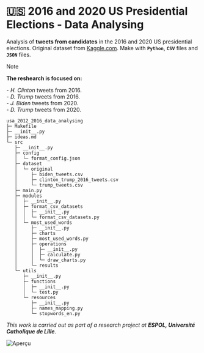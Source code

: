 # 🇺🇸 2016 and 2020 US Presidential Elections - Data Analysing

Analysis of **tweets from candidates** in the 2016 and 2020 US presidential elections. Original dataset from [Kaggle.com]([frfr](https://www.kaggle.com)). Make with **`Python`**, **`CSV`** files and **`JSON`** files. 

> [!NOTE]
> **The reshearch is focused on:**  
> 
> \- *H. Clinton* tweets from 2016.  
> \- *D. Trump* tweets from 2016.  
> \- *J. Biden* tweets from 2020.  
> \- *D. Trump* tweets from 2020.

```
usa_2012_2016_data_analysing
├─ Makefile
├─ __init__.py
├─ ideas.md
└─ src
   ├─ __init__.py
   ├─ config
   │  └─ format_config.json
   ├─ dataset
   │  └─ original
   │     ├─ biden_tweets.csv
   │     ├─ clinton_trump_2016_tweets.csv
   │     └─ trump_tweets.csv
   ├─ main.py
   ├─ modules
   │  ├─ __init__.py
   │  ├─ format_csv_datasets
   │  │  ├─ __init__.py
   │  │  └─ format_csv_datasets.py
   │  └─ most_used_words
   │     ├─ __init__.py
   │     ├─ charts
   │     ├─ most_used_words.py
   │     ├─ operations
   │     │  ├─ __init__.py
   │     │  ├─ calculate.py
   │     │  └─ draw_charts.py
   │     └─ results
   └─ utils
      ├─ __init__.py
      ├─ functions
      │  ├─ __init__.py
      │  └─ test.py
      └─ resources
         ├─ __init__.py
         ├─ names_mapping.py
         └─ stopwords_en.py

```

*This work is carried out as part of a research project at **ESPOL, Université Catholique de Lille***.

![Aperçu](https://zupimages.net/up/25/17/9zzo.jpg)